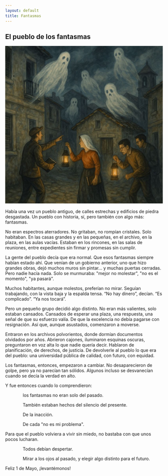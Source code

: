 ```yaml
---
layout: default
title: Fantasmas
---
```


## El pueblo de los fantasmas

![Ilustración del pueblo de los fantasmas](../imagenes/fantasmas.jpeg)

Había una vez un pueblo antiguo, de calles estrechas y edificios de piedra desgastada. Un pueblo con historia, sí, pero también con algo más: fantasmas.

No eran espectros aterradores. No gritaban, no rompían cristales. Solo habitaban. En las casas grandes y en las pequeñas, en el archivo, en la plaza, en las aulas vacías. Estaban en los rincones, en las salas de reuniones, entre expedientes sin firmar y promesas sin cumplir.

La gente del pueblo decía que era normal. Que esos fantasmas siempre habían estado ahí. Que venían de un gobierno anterior, uno que hizo grandes obras, dejó muchos muros sin pintar… y muchas puertas cerradas. Pero nadie hacía nada. Solo se murmuraba: "mejor no molestar", "no es el momento", "ya pasará".

Muchos habitantes, aunque molestos, preferían no mirar. Seguían trabajando, con la vista baja y la espalda tensa. “No hay dinero”, decían. “Es complicado”. “Ya nos tocará”.

Pero un pequeño grupo decidió algo distinto. No eran más valientes, solo estaban cansados. Cansados de esperar una plaza, una respuesta, una señal de que su esfuerzo valía. De que la excelencia no debía pagarse con resignación. Así que, aunque asustados, comenzaron a moverse.

Entraron en los archivos polvorientos, donde dormían documentos olvidados por años. Abrieron cajones, iluminaron esquinas oscuras, preguntaron en voz alta lo que nadie quería decir. Hablaron de planificación, de derechos, de justicia. De devolverle al pueblo lo que era del pueblo: una universidad pública de calidad, con futuro, con equidad.

Los fantasmas, entonces, empezaron a cambiar. No desaparecieron de golpe, pero ya no parecían tan sólidos. Algunos incluso se desvanecían cuando se decía la verdad en alto.

Y fue entonces cuando lo comprendieron:

<p style="text-indent: 4em;">los fantasmas no eran solo del pasado.</p>
 
 <p style="text-indent: 4em;">También estaban hechos del silencio del presente.</p>
 
 <p style="text-indent: 4em;">De la inacción.</p>
 
 <p style="text-indent: 4em;">De cada "no es mi problema".</p>

Para que el pueblo volviera a vivir sin miedo, no bastaba con que unos pocos lucharan.

<p style="text-indent: 4em;">Todos debían despertar.</p>
 
<p style="text-indent: 4em;">Mirar a los ojos al pasado, y elegir algo distinto para el futuro.</p>

Feliz 1 de Mayo, ¡levantémonos!

